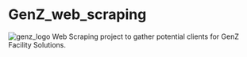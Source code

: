 # GenZ_web_scraping
![genz_logo](https://static.wixstatic.com/media/0cb14a_f7239c38980545e1828a110969b43f48~mv2.png/v1/fill/w_328,h_164,al_c,q_85,usm_0.66_1.00_0.01,enc_auto/0cb14a_f7239c38980545e1828a110969b43f48~mv2.png)
Web Scraping project to gather potential clients for GenZ Facility Solutions. 
